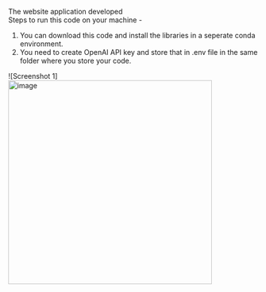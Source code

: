 The website application developed <br>
Steps to run this code on your machine - <br>
1. You can download this code and install the libraries in a seperate conda environment.
2. You need to create OpenAI API key and store that in .env file in the same folder where you store your code.


![Screenshot 1]<img width="410" alt="image" src="https://github.com/Puranjit/Deep-Learning/assets/36369377/1e9eacc7-664a-4ae5-8eb1-ab0abb5006b8">
